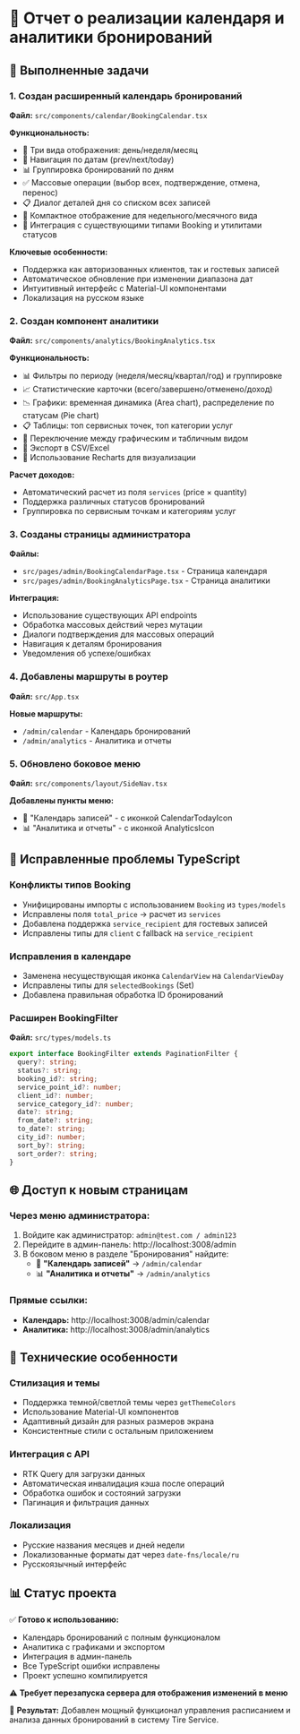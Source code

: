 # 📅 Отчет о реализации календаря и аналитики бронирований

## 🎯 Выполненные задачи

### 1. Создан расширенный календарь бронирований
**Файл:** `src/components/calendar/BookingCalendar.tsx`

**Функциональность:**
- 📅 Три вида отображения: день/неделя/месяц
- 🔄 Навигация по датам (prev/next/today)
- 📊 Группировка бронирований по дням
- ✅ Массовые операции (выбор всех, подтверждение, отмена, перенос)
- 📋 Диалог деталей дня со списком всех записей
- 📱 Компактное отображение для недельного/месячного вида
- 🔗 Интеграция с существующими типами Booking и утилитами статусов

**Ключевые особенности:**
- Поддержка как авторизованных клиентов, так и гостевых записей
- Автоматическое обновление при изменении диапазона дат
- Интуитивный интерфейс с Material-UI компонентами
- Локализация на русском языке

### 2. Создан компонент аналитики
**Файл:** `src/components/analytics/BookingAnalytics.tsx`

**Функциональность:**
- 📊 Фильтры по периоду (неделя/месяц/квартал/год) и группировке
- 📈 Статистические карточки (всего/завершено/отменено/доход)
- 📉 Графики: временная динамика (Area chart), распределение по статусам (Pie chart)
- 📋 Таблицы: топ сервисных точек, топ категории услуг
- 🔄 Переключение между графическим и табличным видом
- 💾 Экспорт в CSV/Excel
- 🎨 Использование Recharts для визуализации

**Расчет доходов:**
- Автоматический расчет из поля `services` (price × quantity)
- Поддержка различных статусов бронирований
- Группировка по сервисным точкам и категориям услуг

### 3. Созданы страницы администратора
**Файлы:**
- `src/pages/admin/BookingCalendarPage.tsx` - Страница календаря
- `src/pages/admin/BookingAnalyticsPage.tsx` - Страница аналитики

**Интеграция:**
- Использование существующих API endpoints
- Обработка массовых действий через мутации
- Диалоги подтверждения для массовых операций
- Навигация к деталям бронирования
- Уведомления об успехе/ошибках

### 4. Добавлены маршруты в роутер
**Файл:** `src/App.tsx`

**Новые маршруты:**
- `/admin/calendar` - Календарь бронирований
- `/admin/analytics` - Аналитика и отчеты

### 5. Обновлено боковое меню
**Файл:** `src/components/layout/SideNav.tsx`

**Добавлены пункты меню:**
- 📅 "Календарь записей" - с иконкой CalendarTodayIcon
- 📊 "Аналитика и отчеты" - с иконкой AnalyticsIcon

## 🔧 Исправленные проблемы TypeScript

### Конфликты типов Booking
- Унифицированы импорты с использованием `Booking` из `types/models`
- Исправлены поля `total_price` → расчет из `services`
- Добавлена поддержка `service_recipient` для гостевых записей
- Исправлены типы для `client` с fallback на `service_recipient`

### Исправления в календаре
- Заменена несуществующая иконка `CalendarView` на `CalendarViewDay`
- Исправлены типы для `selectedBookings` (Set<number>)
- Добавлена правильная обработка ID бронирований

### Расширен BookingFilter
**Файл:** `src/types/models.ts`
```typescript
export interface BookingFilter extends PaginationFilter {
  query?: string;
  status?: string;
  booking_id?: string;
  service_point_id?: number;
  client_id?: number;
  service_category_id?: number;
  date?: string;
  from_date?: string;
  to_date?: string;
  city_id?: number;
  sort_by?: string;
  sort_order?: string;
}
```

## 🌐 Доступ к новым страницам

### Через меню администратора:
1. Войдите как администратор: `admin@test.com / admin123`
2. Перейдите в админ-панель: http://localhost:3008/admin
3. В боковом меню в разделе "Бронирования" найдите:
   - 📅 **"Календарь записей"** → `/admin/calendar`
   - 📊 **"Аналитика и отчеты"** → `/admin/analytics`

### Прямые ссылки:
- **Календарь:** http://localhost:3008/admin/calendar
- **Аналитика:** http://localhost:3008/admin/analytics

## 🎨 Технические особенности

### Стилизация и темы
- Поддержка темной/светлой темы через `getThemeColors`
- Использование Material-UI компонентов
- Адаптивный дизайн для разных размеров экрана
- Консистентные стили с остальным приложением

### Интеграция с API
- RTK Query для загрузки данных
- Автоматическая инвалидация кэша после операций
- Обработка ошибок и состояний загрузки
- Пагинация и фильтрация данных

### Локализация
- Русские названия месяцев и дней недели
- Локализованные форматы дат через `date-fns/locale/ru`
- Русскоязычный интерфейс

## 📊 Статус проекта

✅ **Готово к использованию:**
- Календарь бронирований с полным функционалом
- Аналитика с графиками и экспортом
- Интеграция в админ-панель
- Все TypeScript ошибки исправлены
- Проект успешно компилируется

⚠️ **Требует перезапуска сервера для отображения изменений в меню**

🎯 **Результат:** Добавлен мощный функционал управления расписанием и анализа данных бронирований в систему Tire Service.